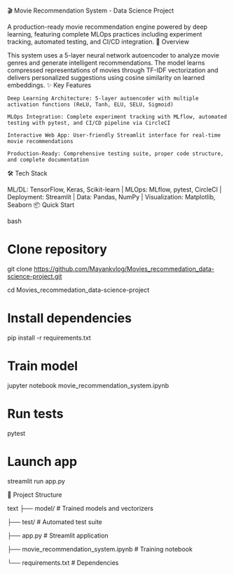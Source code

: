 
🎬 Movie Recommendation System - Data Science Project

A production-ready movie recommendation engine powered by deep learning, featuring complete MLOps practices including experiment tracking, automated testing, and CI/CD integration.
🚀 Overview

This system uses a 5-layer neural network autoencoder to analyze movie genres and generate intelligent recommendations. The model learns compressed representations of movies through TF-IDF vectorization and delivers personalized suggestions using cosine similarity on learned embeddings.
✨ Key Features

    Deep Learning Architecture: 5-layer autoencoder with multiple activation functions (ReLU, Tanh, ELU, SELU, Sigmoid)

    MLOps Integration: Complete experiment tracking with MLflow, automated testing with pytest, and CI/CD pipeline via CircleCI

    Interactive Web App: User-friendly Streamlit interface for real-time movie recommendations

    Production-Ready: Comprehensive testing suite, proper code structure, and complete documentation

🛠️ Tech Stack

ML/DL: TensorFlow, Keras, Scikit-learn | MLOps: MLflow, pytest, CircleCI | Deployment: Streamlit | Data: Pandas, NumPy | Visualization: Matplotlib, Seaborn
📦 Quick Start

bash
# Clone repository
git clone https://github.com/Mayankvlog/Movies_recommedation_data-science-project.git

cd Movies_recommedation_data-science-project

# Install dependencies
pip install -r requirements.txt

# Train model
jupyter notebook movie_recommendation_system.ipynb

# Run tests
pytest

# Launch app
streamlit run app.py

🎯 Project Structure

text
├── model/                  # Trained models and vectorizers

├── test/                   # Automated test suite

├── app.py                  # Streamlit application

├── movie_recommendation_system.ipynb  # Training notebook

└── requirements.txt        # Dependencies





